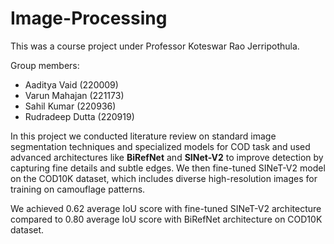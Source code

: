 # Image-Processing
This was a course project under Professor Koteswar Rao Jerripothula.

Group members:
 - Aaditya Vaid (220009)
 - Varun Mahajan (221173)
 - Sahil Kumar (220936)
 - Rudradeep Dutta (220919)

In this project we conducted literature review on standard image segmentation techniques and specialized models for COD task and used advanced architectures like **BiRefNet** and **SINet-V2** to improve detection by capturing fine details and subtle edges. We then fine-tuned SINeT-V2 model on the COD10K dataset, which includes diverse high-resolution images for training on camouflage patterns.

We achieved 0.62 average IoU score with fine-tuned SINeT-V2 architecture compared to 0.80 average IoU score with BiRefNet architecture on COD10K dataset.
